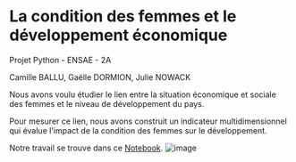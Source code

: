 # La condition des femmes et le développement économique 

Projet Python - ENSAE - 2A

Camille BALLU, Gaëlle DORMION, Julie NOWACK 
 
Nous avons voulu étudier le lien entre la situation économique et sociale des femmes et le niveau de développement du pays. 

Pour mesurer ce lien, nous avons construit un indicateur multidimensionnel qui évalue l'impact de la condition des femmes sur le développement. 

Notre travail se trouve dans ce [Notebook](https://github.com/cmllbll/projet-python-2A/blob/main/Notebook%20final.ipynb).
![image](https://user-images.githubusercontent.com/83026812/148454379-ae60ea7a-b55e-40fb-a2db-ea148b8bb6b3.png)

